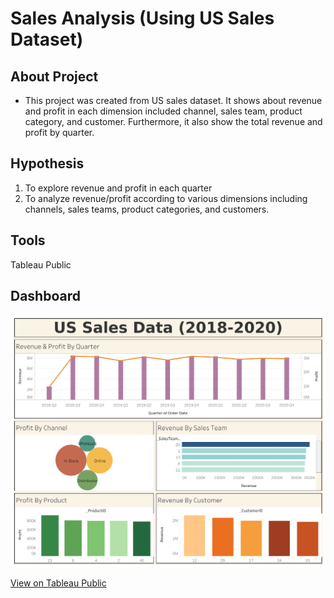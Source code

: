 # Sales Analysis (Using US Sales Dataset)


## About Project
* This project was created from US sales dataset. It shows about revenue and profit in each dimension included channel, sales team, product category, and customer. Furthermore, it also show the total revenue and profit by quarter.


## Hypothesis 
1. To explore revenue and profit in each quarter
2. To analyze revenue/profit according to various dimensions including channels, sales teams, product categories, and customers.


## Tools 
Tableau Public


## Dashboard
![US_sales_dashboard.png](US_sales_dashboard.png)

[View on Tableau Public](https://public.tableau.com/views/USSalesData2018-2020/Dashboard1?:language=en-US&:sid=&:display_count=n&:origin=viz_share_link)
